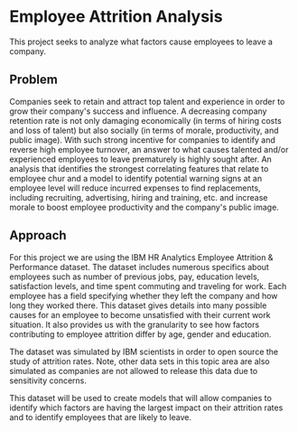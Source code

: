 # Employee Attrition Analysis
This project seeks to analyze what factors cause employees to leave a company. 

## Problem
Companies seek to retain and attract top talent and experience in order to grow their company's success and influence. A decreasing company retention rate is not only damaging economically (in terms of hiring costs and loss of talent) but also socially (in terms of morale, productivity, and public image). With such strong incentive for companies to identify and reverse high employee turnover, an answer to what causes talented and/or experienced employees to leave prematurely is highly sought after. An analysis that identifies the strongest correlating features that relate to employee chur and a model to identify potential warning signs at an employee level will reduce incurred expenses to find replacements, including recruiting, advertising, hiring and training, etc. and increase morale to boost employee productivity and the company's public image.

## Approach
For this project we are using the IBM HR Analytics Employee Attrition & Performance dataset. The dataset includes numerous specifics about employees such as number of previous jobs, pay, education levels, satisfaction levels, and time spent commuting and traveling for work.  Each employee has a field specifying whether they left the company and how long they worked there. This dataset gives details into many possible causes for an employee to become unsatisfied with their current work situation. It also provides us with the granularity to see how factors contributing to employee attrition differ by age, gender and education.

The dataset was simulated by IBM scientists in order to open source the study of attrition rates. Note, other data sets in this topic area are also simulated as companies are not allowed to release this data due to sensitivity concerns.

This dataset will be used to create models that will allow companies to identify which factors are having the largest impact on their attrition rates and to identify employees that are likely to leave.


